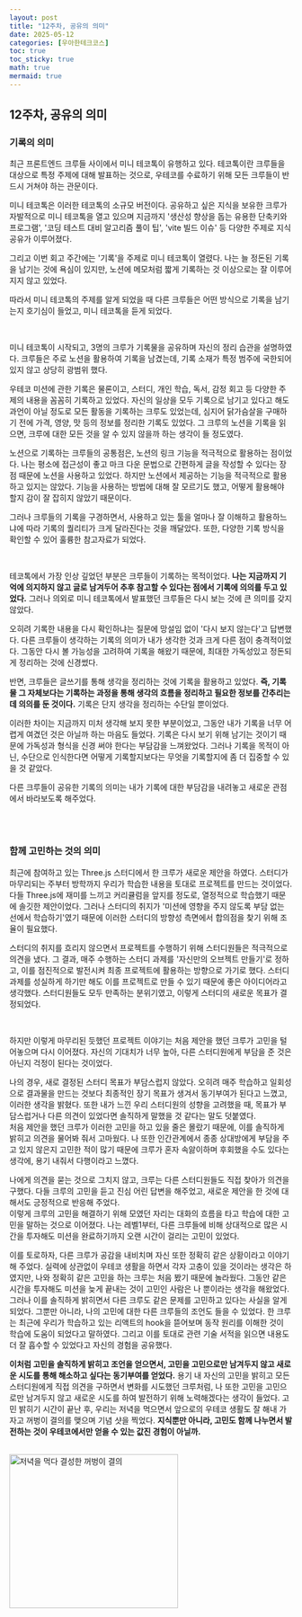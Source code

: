 ```yaml
---
layout: post
title: "12주차, 공유의 의미"
date: 2025-05-12
categories: [우아한테크코스]
toc: true
toc_sticky: true
math: true
mermaid: true
---
```



## 12주차, 공유의 의미

### 기록의 의미

최근 프론트엔드 크루들 사이에서 미니 테코톡이 유행하고 있다. 테코톡이란 크루들을 대상으로 특정 주제에 대해 발표하는 것으로, 우테코를 수료하기 위해 모든 크루들이 반드시 거쳐야 하는 관문이다.   
   
미니 테코톡은 이러한 테코톡의 소규모 버전이다. 공유하고 싶은 지식을 보유한 크루가 자발적으로 미니 테코톡을 열고 있으며 지금까지 '생산성 향상을 돕는 유용한 단축키와 프로그램', '코딩 테스트 대비 알고리즘 풀이 팁', 'vite 빌드 이슈' 등 다양한 주제로 지식 공유가 이루어졌다.   
   
그리고 이번 회고 주간에는 '기록'을 주제로 미니 테코톡이 열렸다. 나는 늘 정돈된 기록을 남기는 것에 욕심이 있지만, 노션에 메모처럼 짧게 기록하는 것 이상으로는 잘 이루어지지 않고 있었다.   
   
따라서 미니 테코톡의 주제를 알게 되었을 때 다른 크루들은 어떤 방식으로 기록을 남기는지 호기심이 들었고, 미니 테코톡을 듣게 되었다.
   
<br>

미니 테코톡이 시작되고, 3명의 크루가 기록물을 공유하며 자신의 정리 습관을 설명하였다. 크루들은 주로 노션을 활용하여 기록을 남겼는데, 기록 소재가 특정 범주에 국한되어 있지 않고 상당히 광범위 했다.   

우테코 미션에 관한 기록은 물론이고, 스터디, 개인 학습, 독서, 감정 회고 등 다양한 주제의 내용을 꼼꼼히 기록하고 있었다. 자신의 일상을 모두 기록으로 남기고 있다고 해도 과언이 아닐 정도로 모든 활동을 기록하는 크루도 있었는데, 심지어 닭가슴살을 구매하기 전에 가격, 영양, 맛 등의 정보를 정리한 기록도 있었다. 그 크루의 노션을 기록을 읽으면, 크루에 대한 모든 것을 알 수 있지 않을까 하는 생각이 들 정도였다.   
   
노션으로 기록하는 크루들의 공통점은, 노션의 링크 기능을 적극적으로 활용하는 점이었다. 나는 평소에 접근성이 좋고 마크 다운 문법으로 간편하게 글을 작성할 수 있다는 장점 때문에 노션을 사용하고 있었다. 하지만 노션에서 제공하는 기능을 적극적으로 활용하고 있지는 않았다. 기능을 사용하는 방법에 대해 잘 모르기도 했고, 어떻게 활용해야 할지 감이 잘 잡히지 않았기 때문이다.    
   
그러나 크루들의 기록을 구경하면서, 사용하고 있는 툴을 얼마나 잘 이해하고 활용하느냐에 따라 기록의 퀄리티가 크게 달라진다는 것을 깨달았다. 또한, 다양한 기록 방식을 확인할 수 있어 훌륭한 참고자료가 되었다.

<br>

테코톡에서 가장 인상 깊었던 부분은 크루들이 기록하는 목적이었다. **나는 지금까지 기억에 의지하지 않고 글로 남겨두어 추후 참고할 수 있다는 점에서 기록에 의의를 두고 있었다.** 그러나 의외로 미니 테코톡에서 발표했던 크루들은 다시 보는 것에 큰 의미를 갖지 않았다.   
   
오히려 기록한 내용을 다시 확인하냐는 질문에 망설임 없이 '다시 보지 않는다'고 답변했다. 다른 크루들이 생각하는 기록의 의미가 내가 생각한 것과 크게 다른 점이 충격적이었다. 그동안 다시 볼 가능성을 고려하여 기록을 해왔기 때문에, 최대한 가독성있고 정돈되게 정리하는 것에 신경썼다.  
   
반면, 크루들은 글쓰기를 통해 생각을 정리하는 것에 기록을 활용하고 있었다. **즉, 기록물 그 자체보다는 기록하는 과정을 통해 생각의 흐름을 정리하고 필요한 정보를 간추리는 데 의의를 둔 것이다.** 기록은 단지 생각을 정리하는 수단일 뿐이었다.   
   
이러한 차이는 지금까지 미처 생각해 보지 못한 부분이었고, 그동안 내가 기록을 너무 어렵게 여겼던 것은 아닐까 하는 마음도 들었다. 기록은 다시 보기 위해 남기는 것이기 때문에 가독성과 형식을 신경 써야 한다는 부담감을 느껴왔었다. 그러나 기록을 목적이 아닌, 수단으로 인식한다면 어떻게 기록할지보다는 무엇을 기록할지에 좀 더 집중할 수 있을 것 같았다.   
   
다른 크루들이 공유한 기록의 의미는 내가 기록에 대한 부담감을 내려놓고 새로운 관점에서 바라보도록 해주었다.   
      
<br>
<br>

### 함께 고민하는 것의 의미

최근에 참여하고 있는 Three.js 스터디에서 한 크루가 새로운 제안을 하였다. 스터디가 마무리되는 주부터 방학까지 우리가 학습한 내용을 토대로 프로젝트를 만드는 것이었다. 다들 Three.js에 재미를 느끼고 커리큘럼을 앞지를 정도로, 열정적으로 학습했기 때문에 솔깃한 제안이었다. 그러나 스터디의 취지가 '미션에 영향을 주지 않도록 부담 없는 선에서 학습하기'였기 때문에 이러한 스터디의 방향성 측면에서 합의점을 찾기 위해 조율이 필요했다.   
   
스터디의 취지를 흐리지 않으면서 프로젝트를 수행하기 위해 스터디원들은 적극적으로 의견을 냈다. 그 결과, 매주 수행하는 스터디 과제를 '자신만의 오브젝트 만들기'로 정하고, 이를 점진적으로 발전시켜 최종 프로젝트에 활용하는 방향으로 가기로 했다. 스터디 과제를 성실하게 하기만 해도 이를 프로젝트로 만들 수 있기 때문에 좋은 아이디어라고 생각했다. 스터디원들도 모두 만족하는 분위기였고, 이렇게 스터디의 새로운 목표가 결정되었다.   
   
<br>   

하지만 이렇게 마무리된 듯했던 프로젝트 이야기는 처음 제안을 했던 크루가 고민을 털어놓으며 다시 이어졌다. 자신의 기대치가 너무 높아, 다른 스터디원에게 부담을 준 것은 아닌지 걱정이 된다는 것이었다.   
   
나의 경우, 새로 결정된 스터디 목표가 부담스럽지 않았다. 오히려 매주 학습하고 일회성으로 결과물을 만드는 것보다 최종적인 장기 목표가 생겨서 동기부여가 된다고 느꼈고, 이러한 생각을 밝혔다. 또한 내가 느낀 우리 스터디원의 성향을 고려했을 때, 목표가 부담스럽거나 다른 의견이 있었다면 솔직하게 말했을 것 같다는 말도 덧붙였다.   
처음 제안을 했던 크루가 이러한 고민을 하고 있을 줄은 몰랐기 때문에, 이를 솔직하게 밝히고 의견을 물어봐 줘서 고마웠다. 나 또한 인간관계에서 종종 상대방에게 부담을 주고 있지 않은지 고민한 적이 많기 때문에 크루가 혼자 속앓이하며 후회했을 수도 있다는 생각에, 용기 내줘서 다행이라고 느꼈다.   
   
나에게 의견을 묻는 것으로 그치지 않고, 크루는 다른 스터디원들도 직접 찾아가 의견을 구했다. 다들 크루의 고민을 듣고 진심 어린 답변을 해주었고, 새로운 제안을 한 것에 대해서도 긍정적으로 반응해 주었다.   
이렇게 크루의 고민을 해결하기 위해 모였던 자리는 대화의 흐름을 타고 학습에 대한 고민을 말하는 것으로 이어졌다. 나는 레벨1부터, 다른 크루들에 비해 상대적으로 많은 시간을 투자해도 미션을 완료하기까지 오랜 시간이 걸리는 고민이 있었다.   

이를 토로하자, 다른 크루가 공감을 내비치며 자신 또한 정확히 같은 상황이라고 이야기해 주었다. 실력에 상관없이 우테코 생활을 하면서 각자 고충이 있을 것이라는 생각은 하였지만, 나와 정확히 같은 고민을 하는 크루는 처음 봤기 때문에 놀라웠다. 그동안 같은 시간을 투자해도 미션을 늦게 끝내는 것이 고민인 사람은 나 뿐이라는 생각을 해왔었다. 그러나 이를 솔직하게 밝히면서 다른 크루도 같은 문제를 고민하고 있다는 사실을 알게 되었다. 그뿐만 아니라, 나의 고민에 대한 다른 크루들의 조언도 들을 수 있었다. 한 크루는 최근에 우리가 학습하고 있는 리액트의 hook을 뜯어보며 동작 원리를 이해한 것이 학습에 도움이 되었다고 말하였다. 그리고 이를 토대로 관련 기술 서적을 읽으면 내용도 더 잘 흡수할 수 있었다고 자신의 경험을 공유했다.   
   
**이처럼 고민을 솔직하게 밝히고 조언을 얻으면서, 고민을 고민으로만 남겨두지 않고 새로운 시도를 통해 해소하고 싶다는 동기부여를 얻었다.** 용기 내 자신의 고민을 밝히고 모든 스터디원에게 직접 의견을 구하면서 변화를 시도했던 크루처럼, 나 또한 고민을 고민으로만 남겨두지 않고 새로운 시도를 하여 발전하기 위해 노력해겠다는 생각이 들었다. 고민 밝히기 시간이 끝난 후, 우리는 저녁을 먹으면서 앞으로의 우테코 생활도 잘 해내 가자고 꺼벙이 결의를 맺으며 기념 샷을 찍었다. **지식뿐만 아니라, 고민도 함께 나누면서 발전하는 것이 우테코에서만 얻을 수 있는 값진 경험이 아닐까.**

<br>

<img src="{{site.img_url_cloudinary}}/v1747391745/blog/retrospective/The_Oath_of_the_Gubungi.png" alt="저녁을 먹다 결성한 꺼벙이 결의" width="300" height="274"/>
